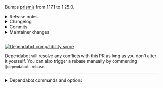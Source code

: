 Bumps [prismjs](https://github.com/PrismJS/prism) from 1.17.1 to 1.25.0.
<details>
<summary>Release notes</summary>
<p><em>Sourced from <a href="https://github.com/PrismJS/prism/releases">prismjs's releases</a>.</em></p>
<blockquote>
<h2>v1.25.0</h2>
<p>Release 1.25.0</p>
<h2>v1.24.1</h2>
<p>Release 1.24.1</p>
<h2>v1.24.0</h2>
<p>Release 1.24.0</p>
<h2>v1.23.0</h2>
<p>Release 1.23.0</p>
<h2>v1.22.0</h2>
<p>Release 1.22.0</p>
<h2>v1.21.0</h2>
<p>Release 1.21.0</p>
<h2>v1.20.0</h2>
<p>Release 1.20.0</p>
<h2>v1.19.0</h2>
<p>Release 1.19.0</p>
<h2>v1.18.0</h2>
<p>Release 1.18.0</p>
</blockquote>
</details>
<details>
<summary>Changelog</summary>
<p><em>Sourced from <a href="https://github.com/PrismJS/prism/blob/master/CHANGELOG.md">prismjs's changelog</a>.</em></p>
<blockquote>
<h2>1.25.0 (2021-09-16)</h2>
<h3>New components</h3>
<ul>
<li><strong>AviSynth</strong> (<a href="https://github-redirect.dependabot.com/PrismJS/prism/issues/3071">#3071</a>) <a href="https://github.com/PrismJS/prism/commit/746a4b1a"><code>746a4b1a</code></a></li>
<li><strong>Avro IDL</strong> (<a href="https://github-redirect.dependabot.com/PrismJS/prism/issues/3051">#3051</a>) <a href="https://github.com/PrismJS/prism/commit/87e5a376"><code>87e5a376</code></a></li>
<li><strong>Bicep</strong> (<a href="https://github-redirect.dependabot.com/PrismJS/prism/issues/3027">#3027</a>) <a href="https://github.com/PrismJS/prism/commit/c1dce998"><code>c1dce998</code></a></li>
<li><strong>GAP (CAS)</strong> (<a href="https://github-redirect.dependabot.com/PrismJS/prism/issues/3054">#3054</a>) <a href="https://github.com/PrismJS/prism/commit/23cd9b65"><code>23cd9b65</code></a></li>
<li><strong>GN</strong> (<a href="https://github-redirect.dependabot.com/PrismJS/prism/issues/3062">#3062</a>) <a href="https://github.com/PrismJS/prism/commit/4f97b82b"><code>4f97b82b</code></a></li>
<li><strong>Hoon</strong> (<a href="https://github-redirect.dependabot.com/PrismJS/prism/issues/2978">#2978</a>) <a href="https://github.com/PrismJS/prism/commit/ea776756"><code>ea776756</code></a></li>
<li><strong>Kusto</strong> (<a href="https://github-redirect.dependabot.com/PrismJS/prism/issues/3068">#3068</a>) <a href="https://github.com/PrismJS/prism/commit/e008ea05"><code>e008ea05</code></a></li>
<li><strong>Magma (CAS)</strong> (<a href="https://github-redirect.dependabot.com/PrismJS/prism/issues/3055">#3055</a>) <a href="https://github.com/PrismJS/prism/commit/a1b67ce3"><code>a1b67ce3</code></a></li>
<li><strong>MAXScript</strong> (<a href="https://github-redirect.dependabot.com/PrismJS/prism/issues/3060">#3060</a>) <a href="https://github.com/PrismJS/prism/commit/4fbdd2f8"><code>4fbdd2f8</code></a></li>
<li><strong>Mermaid</strong> (<a href="https://github-redirect.dependabot.com/PrismJS/prism/issues/3050">#3050</a>) <a href="https://github.com/PrismJS/prism/commit/148c1eca"><code>148c1eca</code></a></li>
<li><strong>Razor C#</strong> (<a href="https://github-redirect.dependabot.com/PrismJS/prism/issues/3064">#3064</a>) <a href="https://github.com/PrismJS/prism/commit/4433ccfc"><code>4433ccfc</code></a></li>
<li><strong>Systemd configuration file</strong> (<a href="https://github-redirect.dependabot.com/PrismJS/prism/issues/3053">#3053</a>) <a href="https://github.com/PrismJS/prism/commit/8df825e0"><code>8df825e0</code></a></li>
<li><strong>Wren</strong> (<a href="https://github-redirect.dependabot.com/PrismJS/prism/issues/3063">#3063</a>) <a href="https://github.com/PrismJS/prism/commit/6a356d25"><code>6a356d25</code></a></li>
</ul>
<h3>Updated components</h3>
<ul>
<li><strong>Bicep</strong>
<ul>
<li>Added support for multiline and interpolated strings and other improvements (<a href="https://github-redirect.dependabot.com/PrismJS/prism/issues/3028">#3028</a>) <a href="https://github.com/PrismJS/prism/commit/748bb9ac"><code>748bb9ac</code></a></li>
</ul>
</li>
<li><strong>C#</strong>
<ul>
<li>Added <code>with</code> keyword &amp; improved record support (<a href="https://github-redirect.dependabot.com/PrismJS/prism/issues/2993">#2993</a>) <a href="https://github.com/PrismJS/prism/commit/fdd291c0"><code>fdd291c0</code></a></li>
<li>Added <code>record</code>, <code>init</code>, and <code>nullable</code> keyword (<a href="https://github-redirect.dependabot.com/PrismJS/prism/issues/2991">#2991</a>) <a href="https://github.com/PrismJS/prism/commit/9b561565"><code>9b561565</code></a></li>
<li>Added context check for <code>from</code> keyword (<a href="https://github-redirect.dependabot.com/PrismJS/prism/issues/2970">#2970</a>) <a href="https://github.com/PrismJS/prism/commit/158f25d4"><code>158f25d4</code></a></li>
</ul>
</li>
<li><strong>C++</strong>
<ul>
<li>Fixed generic function false positive (<a href="https://github-redirect.dependabot.com/PrismJS/prism/issues/3043">#3043</a>) <a href="https://github.com/PrismJS/prism/commit/5de8947f"><code>5de8947f</code></a></li>
</ul>
</li>
<li><strong>Clojure</strong>
<ul>
<li>Improved tokenization (<a href="https://github-redirect.dependabot.com/PrismJS/prism/issues/3056">#3056</a>) <a href="https://github.com/PrismJS/prism/commit/8d0b74b5"><code>8d0b74b5</code></a></li>
</ul>
</li>
<li><strong>Hoon</strong>
<ul>
<li>Fixed mixed-case aura tokenization (<a href="https://github-redirect.dependabot.com/PrismJS/prism/issues/3002">#3002</a>) <a href="https://github.com/PrismJS/prism/commit/9c8911bd"><code>9c8911bd</code></a></li>
</ul>
</li>
<li><strong>Liquid</strong>
<ul>
<li>Added all objects from Shopify reference (<a href="https://github-redirect.dependabot.com/PrismJS/prism/issues/2998">#2998</a>) <a href="https://github.com/PrismJS/prism/commit/693b7433"><code>693b7433</code></a></li>
<li>Added <code>empty</code> keyword (<a href="https://github-redirect.dependabot.com/PrismJS/prism/issues/2997">#2997</a>) <a href="https://github.com/PrismJS/prism/commit/fe3bc526"><code>fe3bc526</code></a></li>
</ul>
</li>
<li><strong>Log file</strong>
<ul>
<li>Added support for Java stack traces (<a href="https://github-redirect.dependabot.com/PrismJS/prism/issues/3003">#3003</a>) <a href="https://github.com/PrismJS/prism/commit/b0365e70"><code>b0365e70</code></a></li>
</ul>
</li>
<li><strong>Markup</strong>
<ul>
<li>Made most patterns greedy (<a href="https://github-redirect.dependabot.com/PrismJS/prism/issues/3065">#3065</a>) <a href="https://github.com/PrismJS/prism/commit/52e8cee9"><code>52e8cee9</code></a></li>
<li>Fixed ReDoS (<a href="https://github-redirect.dependabot.com/PrismJS/prism/issues/3078">#3078</a>) <a href="https://github.com/PrismJS/prism/commit/0ff371bb"><code>0ff371bb</code></a></li>
</ul>
</li>
<li><strong>PureScript</strong>
<ul>
<li>Made <code>∀</code> a keyword (alias for <code>forall</code>) (<a href="https://github-redirect.dependabot.com/PrismJS/prism/issues/3005">#3005</a>) <a href="https://github.com/PrismJS/prism/commit/b38fc89a"><code>b38fc89a</code></a></li>
<li>Improved Haskell and PureScript (<a href="https://github-redirect.dependabot.com/PrismJS/prism/issues/3020">#3020</a>) <a href="https://github.com/PrismJS/prism/commit/679539ec"><code>679539ec</code></a></li>
</ul>
</li>
<li><strong>Python</strong>
<ul>
<li>Support for underscores in numbers (<a href="https://github-redirect.dependabot.com/PrismJS/prism/issues/3039">#3039</a>) <a href="https://github.com/PrismJS/prism/commit/6f5d68f7"><code>6f5d68f7</code></a></li>
</ul>
</li>
<li><strong>Sass</strong>
<ul>
<li>Fixed issues with CSS Extras (<a href="https://github-redirect.dependabot.com/PrismJS/prism/issues/2994">#2994</a>) <a href="https://github.com/PrismJS/prism/commit/14fdfe32"><code>14fdfe32</code></a></li>
</ul>
</li>
<li><strong>Shell session</strong>
<ul>
<li>Fixed command false positives (<a href="https://github-redirect.dependabot.com/PrismJS/prism/issues/3048">#3048</a>) <a href="https://github.com/PrismJS/prism/commit/35b88fcf"><code>35b88fcf</code></a></li>
<li>Added support for the percent sign as shell symbol (<a href="https://github-redirect.dependabot.com/PrismJS/prism/issues/3010">#3010</a>) <a href="https://github.com/PrismJS/prism/commit/4492b62b"><code>4492b62b</code></a></li>
</ul>
</li>
</ul>
<!-- raw HTML omitted -->
</blockquote>
<p>... (truncated)</p>
</details>
<details>
<summary>Commits</summary>
<ul>
<li><a href="https://github.com/PrismJS/prism/commit/99d94fa7c39d5aabee38ae0e729c330146820b4d"><code>99d94fa</code></a> 1.25.0</li>
<li><a href="https://github.com/PrismJS/prism/commit/6d8e54703b086ba4f4a3a9d9a56cbb06fee226d2"><code>6d8e547</code></a> Updated changelog (<a href="https://github-redirect.dependabot.com/PrismJS/prism/issues/3083">#3083</a>)</li>
<li><a href="https://github.com/PrismJS/prism/commit/e008ea056d5dac4c879bd89f41ec73f0ab7cda99"><code>e008ea0</code></a> Added support for Kusto (<a href="https://github-redirect.dependabot.com/PrismJS/prism/issues/3068">#3068</a>)</li>
<li><a href="https://github.com/PrismJS/prism/commit/4433ccfc0c2623bcef8b6dd214ffdb55245dbbc9"><code>4433ccf</code></a> Added support for ASP.NET Razor (<a href="https://github-redirect.dependabot.com/PrismJS/prism/issues/3064">#3064</a>)</li>
<li><a href="https://github.com/PrismJS/prism/commit/6a356d253aedf73c1167e84e2ad722cc1378a824"><code>6a356d2</code></a> Added support for Wren (<a href="https://github-redirect.dependabot.com/PrismJS/prism/issues/3063">#3063</a>)</li>
<li><a href="https://github.com/PrismJS/prism/commit/4fbdd2f8f8b8e5d068a748bb85c32137028fc4fa"><code>4fbdd2f</code></a> Added support for MAXScript (<a href="https://github-redirect.dependabot.com/PrismJS/prism/issues/3060">#3060</a>)</li>
<li><a href="https://github.com/PrismJS/prism/commit/746a4b1adff68045307e768f47a5a430b85f03d7"><code>746a4b1</code></a> Added AviSynth language definition (<a href="https://github-redirect.dependabot.com/PrismJS/prism/issues/3071">#3071</a>)</li>
<li><a href="https://github.com/PrismJS/prism/commit/ffb2043909d7e40a41fab0077444ab80d2517b89"><code>ffb2043</code></a> Twilight theme: Increase selector specificities of plugin overrides (<a href="https://github-redirect.dependabot.com/PrismJS/prism/issues/3081">#3081</a>)</li>
<li><a href="https://github.com/PrismJS/prism/commit/52e8cee97ad9e54c5095dc2e695cf8b50697f8fc"><code>52e8cee</code></a> Markup: Made most patterns greedy (<a href="https://github-redirect.dependabot.com/PrismJS/prism/issues/3065">#3065</a>)</li>
<li><a href="https://github.com/PrismJS/prism/commit/c7b6a7f6a514143fa4a32774775e4b91676ce91d"><code>c7b6a7f</code></a> Previewers: Ensure popup is visible across themes (<a href="https://github-redirect.dependabot.com/PrismJS/prism/issues/3080">#3080</a>)</li>
<li>Additional commits viewable in <a href="https://github.com/PrismJS/prism/compare/v1.17.1...v1.25.0">compare view</a></li>
</ul>
</details>
<details>
<summary>Maintainer changes</summary>
<p>This version was pushed to npm by <a href="https://www.npmjs.com/~rundevelopment">rundevelopment</a>, a new releaser for prismjs since your current version.</p>
</details>
<br />


[![Dependabot compatibility score](https://dependabot-badges.githubapp.com/badges/compatibility_score?dependency-name=prismjs&package-manager=npm_and_yarn&previous-version=1.17.1&new-version=1.25.0)](https://docs.github.com/en/github/managing-security-vulnerabilities/about-dependabot-security-updates#about-compatibility-scores)

Dependabot will resolve any conflicts with this PR as long as you don't alter it yourself. You can also trigger a rebase manually by commenting `@dependabot rebase`.

[//]: # (dependabot-automerge-start)
[//]: # (dependabot-automerge-end)

---

<details>
<summary>Dependabot commands and options</summary>
<br />

You can trigger Dependabot actions by commenting on this PR:
- `@dependabot rebase` will rebase this PR
- `@dependabot recreate` will recreate this PR, overwriting any edits that have been made to it
- `@dependabot merge` will merge this PR after your CI passes on it
- `@dependabot squash and merge` will squash and merge this PR after your CI passes on it
- `@dependabot cancel merge` will cancel a previously requested merge and block automerging
- `@dependabot reopen` will reopen this PR if it is closed
- `@dependabot close` will close this PR and stop Dependabot recreating it. You can achieve the same result by closing it manually
- `@dependabot ignore this major version` will close this PR and stop Dependabot creating any more for this major version (unless you reopen the PR or upgrade to it yourself)
- `@dependabot ignore this minor version` will close this PR and stop Dependabot creating any more for this minor version (unless you reopen the PR or upgrade to it yourself)
- `@dependabot ignore this dependency` will close this PR and stop Dependabot creating any more for this dependency (unless you reopen the PR or upgrade to it yourself)
- `@dependabot use these labels` will set the current labels as the default for future PRs for this repo and language
- `@dependabot use these reviewers` will set the current reviewers as the default for future PRs for this repo and language
- `@dependabot use these assignees` will set the current assignees as the default for future PRs for this repo and language
- `@dependabot use this milestone` will set the current milestone as the default for future PRs for this repo and language

You can disable automated security fix PRs for this repo from the [Security Alerts page](https://github.com/vuejs/vuepress/network/alerts).

</details>